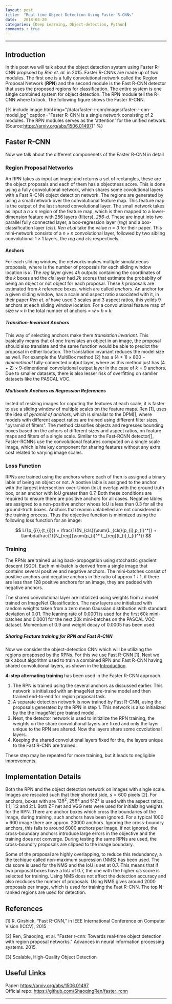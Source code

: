 ```yaml
---
layout: post
title:  "Real-time Object Detection Using Faster R-CNNs"
date:   2018-04-20 
categories: [Deep Learning, Object-detection, Python]
comments : true
---
```

<!-- for latex like math -->
<script type="text/x-mathjax-config">
MathJax.Hub.Config({
  tex2jax: {inlineMath: [['$','$'], ['\\(','\\)']]},
  processEscapes: true,
  Tex: { equationNumbers: { autoNumber: "AMS" } }
});
</script>
<script type="text/javascript" async
  src="https://cdnjs.cloudflare.com/ajax/libs/mathjax/2.7.1/MathJax.js?config=TeX-AMS_HTML">
</script>


<ul id="toc"></ul>

---

## Introduction

In this post we will talk about the object detection system using Faster R-CNN propsoed by _Ren et. al._ in 2015. Faster R-CNNs are made up of two modules. The first one is a fully convolutional network called the Region Proposal Network (**RPN**) and the second module is the Fast R-CNN detector that uses the proposed regions for classification. The entire system is one single combined system for object detection. The RPN module tell the R-CNN where to look. The following figure shows the Faster R-CNN.

{% include image.html
   img="/data/faster-r-cnn/images/faster-r-cnn-model.jpg"
   caption="Faster R-CNN is a single network consisting of 2 modules. The RPN modules serves as the 'attention' for the unified network. (Source:https://arxiv.org/abs/1506.01497)"
%}


## Faster R-CNN

Now we talk about the different componenets of the Faster R-CNN in detail

### Region Proposal Networks
An RPN takes as input an image and returns a set of rectangles, these are the object proposals and each of them has a objectness score. This is done using a fully convolutional network, which shares some covolutional layers with a Fast R-CNN object detection network. The regions are generated by using a small network over the convolutional feature map. This feature map is the output of the last shared convolutional layer. The small network takes as input a _n x n_ region of the feature map, which is then mapped to a lower-dimension feature with 256 layers (filters), _256-d_. These are input into two parallel fully connected layer, a box-regression layer (_reg_) and a box-classification layer (_cls_). _Ren et.al_ take the value _n = 3_ for their paper. This mini-network consists of a $n \times n$ convolutional layer, followed by two sibling convolutional $1 
\times 1$ layers, the _reg_ and _cls_ respectively. 

#### Anchors
For each sliding window, the networks makes multiple simulatneous proposals, where is the number of proposals for each sliding window location is _k_. The _reg_ layer gives _4k_ outputs containing the coordinates of the _k_ boxes and the _cls_ layer had _2k_ scores that estimate the probablity of being an object or not object for each proposal. These _k_ proposals are estimated from _k_ reference boxes, which are called _anchors_.  An anchor for a given sliding window, has a scale and aspect ratio associated with it, in their paper _Ren et. al_ have used 3 scales and 3 aspect ratios, this yeilds 9 anchors at each sliding window location. For a convolutional feature map of size $w \times h$ the total number of anchors = $w \times h \times k$.



##### Transition-Invariant Anchors
This way of selecting anchors make them _translation invariant_. This basically means that of one translates an object in an image, the proposal should also translate and the same function would be able to predict the proposal in either location. The translation invariant reduces the model size as well. For example the MultiBox method [2] has a $(4 + 1) \times 800-dimenetional$ fully-connected output layer, where as this method just has $(4 + 2) \times 9$-dimentional convolutional output layer in the case of $k=9$ anchors. Due to smaller datasets, there is also lesser risk of overfitting on samller datasets like the PASCAL VOC.

##### Multiscale Anchors as Regression References
Insted of resizing images for coputing the features at each scale, it is faster to use a sliding window of multiple scales on the feature maps. Ren [1], uses the idea of _pyramid of anchors_, which is simailar to the DPM[], where models with different aspect ratios are trained using different filter sizes, "pyramid of filters". The method classifies objects and regresses bounding boxes based on the achors of different sizes and aspect ratios, on feature maps and filters of a single scale. 
Similar to the Fast-RCNN detector[], Faster-RCNNs use the convolutional features computed on a single scale image, which is hte key component for sharing features without any extra cost related to varying image scales.

### Loss Function
RPNs are trained using the anchors where each of then is assigned a binary lable of being an object or not. A postive lable is assigned to the anchor with the largest intersection-over-Union (IoU) overlap with the ground truth box, or an anchor with IoU greater than 0.7. Both these conditions are required to ensure there are positive anchors for all cases. Negative lables are assigned to a non-positive anchor whoes IoU is less than 0.3 for all the ground-truth boxes. Anchors that reamin unlabelled are not considered in the training process. Thus the objective function is minimized using the following loss function for an image:

$$
L({p_{i}},{t_{i}}) = \frac{1}{N_{cls}}\sum{L_{cls}(p_{i},p_{i}^*)} + \lambda\frac{1}{N_{reg}}\sum{p_{i}^* L_{reg}(t_{i},t_{i}^*)}
$$

### Training 
The RPNs are trained using back-propogation using stochastic gradient descent (SGD).
Each mini-batch is derived from a single image that contains several positive and negative anchors. The mini-batches consist of positive anchors and negative anchors in the ratio of approx $1:1$, if there are less than 128 positive anchors for an image, they are padded with negative anchors.

The shared convolutional layer are intialized using weights from a model trained on ImageNet Classification. The new layers are initialized with random weights taken from a zero mean Gaussian distribution with standard deviation of 0.01. The leaning rate of 0.0001 is used for the first 60k mini-batches and 0.0001 for the next 20k mini-batches on the PASCAL VOC dataset. Momentum of 0.9 and weight decay of 0.0005 has been used.

##### Sharing Feature training for RPN and Fast R-CNN
Now we consider the object-detection CNN which will be utilizing the regions prosposed by the RPNs. For this we use Fast R-CNN [1]. Next we talk about algorithm used to train a combined RPN and Fast R-CNN having shared convolutional layers, as shown in the <a href="#introduction">Introduction</a>.

<!-- Following are some of the ways of training networks with shared layers:

(i) _Alternating training_: This method was used by Faster R-CNNs for all their experiments. In this method, we first train the RPN and use the proposals to train the Fast R-CNN. The weights from the network trained by Fast R-CNN is used to initialize RPN, and this process is iterated. -->

**4-step alternating training** has been used in the Faster R-CNN approach. 
1. The RPN is trained using the several anchors as discussed earlier. This network is initialized with an ImageNet pre-traine model and then trained end-to-end for region proposal task.
2. A separate detection network is now trained by Fast R-CNN, using the proposals generated by the RPN in step 1. This network is also initialized by the the ImageNet pre trained model. 
3. Next, the detector network is used to initizlize the RPN training, the weights on the share convolutional layers are fixed and only the layer unique to the RPN are altered.  Now the layers share some covolutional layers.
4. Keeping the shared convolutional layers fixed for the, the layers unique to the Fast R-CNN are trained.

These step may be repeated for more training, but it leads to negligible improvements.

## Implementation Details
Both the RPN and the object detection network on images with single scale.
Images are rescaled such that their shorted side, $s = 600$ pixels [2]. For anchors, boxes with are $128^2$, $256^2$ and $512^2$ is used with the aspect ratios, 1:1, 1:2 and 2:1. Both ZF net and VGG nets were used for initializing weights for the RPN.
There are anchor boxes which cross the boundaries of the image, during training, such anchors have been ignored. For a typical $1000 \times 600$ image there are approx. 20000 anchors. Ignoring the cross-boundry anchors, this falls to around 6000 anchors per image. if not ignored, the cross-boundary anchors introduce large errors in the objective and the training does not converge. During testing the same RPNs are used, the cross-boundry proposals are clipped to the image boundary.

Some of the proposal are highly overlapping, to reduce this redundancy, a the techique called non-maximum supression (NMS) has been used. The _cls_ score is used for the NMS and the IoU is set at 0.7. This means that if two proposal boxes have a IoU of 0.7, the one with the higher _cls_ score is selected for training. Using NMS does not affect the detection accuracy and also recduces the number of proposals. Using NMS gives around 2000 proposals per image, which is used for training the Fast R-CNN. The top N-ranked regions are used for detection.

<!-- 
## Experiments
### Experiments on PASCAL VOC
### Experiments on MS COCO
 -->





## References
 [1] R. Girshick, “Fast R-CNN,” in IEEE International Conference on Computer Vision (ICCV), 2015

 [2] Ren, Shaoqing, et al. "Faster r-cnn: Towards real-time object detection with region proposal networks." Advances in neural information processing systems. 2015.

 [3] Scalable, High-Quality Object Detection 

## Useful Links 
Paper: https://arxiv.org/abs/1506.01497<br>
Official repo:  https://github.com/ShaoqingRen/faster_rcnn

---